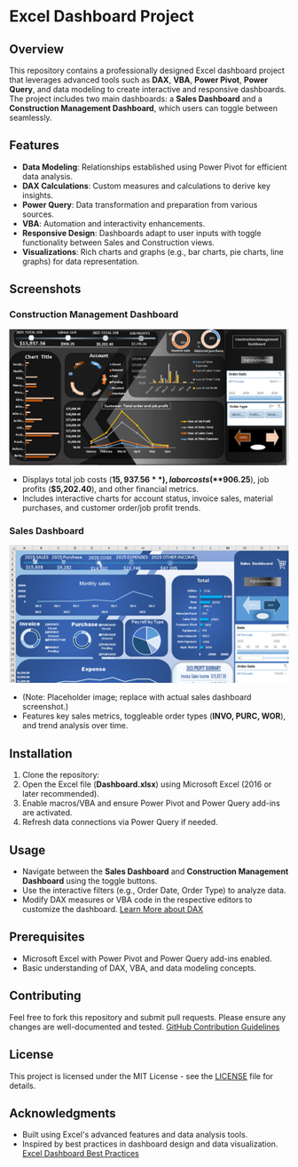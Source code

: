 # Excel Dashboard Project

## Overview
This repository contains a professionally designed Excel dashboard project that leverages advanced tools such as **DAX**, **VBA**, **Power Pivot**, **Power Query**, and data modeling to create interactive and responsive dashboards. The project includes two main dashboards: a **Sales Dashboard** and a **Construction Management Dashboard**, which users can toggle between seamlessly.

## Features
- **Data Modeling**: Relationships established using Power Pivot for efficient data analysis.
- **DAX Calculations**: Custom measures and calculations to derive key insights.
- **Power Query**: Data transformation and preparation from various sources.
- **VBA**: Automation and interactivity enhancements.
- **Responsive Design**: Dashboards adapt to user inputs with toggle functionality between Sales and Construction views.
- **Visualizations**: Rich charts and graphs (e.g., bar charts, pie charts, line graphs) for data representation.

## Screenshots
### Construction Management Dashboard
![Construction Dashboard](https://raw.githubusercontent.com/Awinmipalan/Excel-Dashboard/main/con%20dashboard.png)
- Displays total job costs (**$15,937.56**), labor costs (**$906.25**), job profits (**$5,202.40**), and other financial metrics.
- Includes interactive charts for account status, invoice sales, material purchases, and customer order/job profit trends.

### Sales Dashboard
![Sales Dashboard](https://raw.githubusercontent.com/Awinmipalan/Excel-Dashboard/main/sales%20dash%20board.png)
- (Note: Placeholder image; replace with actual sales dashboard screenshot.)
- Features key sales metrics, toggleable order types (**INVO, PURC, WOR**), and trend analysis over time.

## Installation
1. Clone the repository:
2. Open the Excel file (**Dashboard.xlsx**) using Microsoft Excel (2016 or later recommended).
3. Enable macros/VBA and ensure Power Pivot and Power Query add-ins are activated.
4. Refresh data connections via Power Query if needed.

## Usage
- Navigate between the **Sales Dashboard** and **Construction Management Dashboard** using the toggle buttons.
- Use the interactive filters (e.g., Order Date, Order Type) to analyze data.
- Modify DAX measures or VBA code in the respective editors to customize the dashboard. [Learn More about DAX](https://docs.microsoft.com/en-us/dax/)

## Prerequisites
- Microsoft Excel with Power Pivot and Power Query add-ins enabled.
- Basic understanding of DAX, VBA, and data modeling concepts.

## Contributing
Feel free to fork this repository and submit pull requests. Please ensure any changes are well-documented and tested. [GitHub Contribution Guidelines](https://docs.github.com/en/get-started/collaborating-with-your-project/repository-contribution-guidelines)

## License
This project is licensed under the MIT License - see the [LICENSE](LICENSE) file for details.

## Acknowledgments
- Built using Excel's advanced features and data analysis tools.
- Inspired by best practices in dashboard design and data visualization. [Excel Dashboard Best Practices](https://www.excel-easy.com/data-analysis/dashboard.html)

